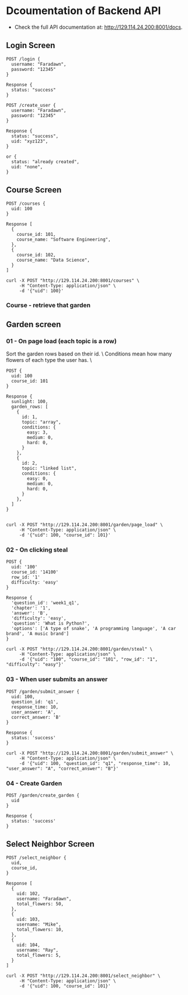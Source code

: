 # Dcoumentation of Backend API
- Check the full API documentation at: http://129.114.24.200:8001/docs.

## Login Screen
```
POST /login {
  username: "Faradawn",
  password: "12345"
}

Response {
  status: "success"
}

POST /create_user {
  username: "Faradawn",
  password: "12345"
}

Response {
  status: "success",
  uid: "xyz123",
}

or {
  status: "already created",
  uid: "none",
}
```


## Course Screen
```
POST /courses {
  uid: 100
}

Response [
  {
    course_id: 101,
    course_name: "Software Engineering",
  },
  {
    course_id: 102,
    course_name: "Data Science",
  }
]

curl -X POST "http://129.114.24.200:8001/courses" \
     -H "Content-Type: application/json" \
     -d '{"uid": 100}'
```

### Course - retrieve that garden 

## Garden screen

### 01 - On page load (each topic is a row)
Sort the garden rows based on their id. \\
Conditions mean how many flowers of each type the user has. \\
```
POST {
  uid: 100
  course_id: 101
}

Response {
  sunlight: 100,
  garden_rows: [
    {
      id: 1,
      topic: "array",
      conditions: {
        easy: 3,
        medium: 0,
        hard: 0,
      }
    },
    {
      id: 2,
      topic: "linked list",
      conditions: {
        easy: 0,
        medium: 0,
        hard: 0,
      }
    },
  ]
}


curl -X POST "http://129.114.24.200:8001/garden/page_load" \
     -H "Content-Type: application/json" \
     -d '{"uid": 100, "course_id": 101}'
```

### 02 - On clicking steal
```
POST {
  uid: '100'
  course_id: '14100'
  row_id: '1'
  difficulty: 'easy'
}

Response {
  'question_id': 'week1_q1',
  'chapter': '1',
  'answer': 'B',
  'difficulty': 'easy',
  'question': 'What is Python?', 
  'options': ['A type of snake', 'A programming language', 'A car brand', 'A music brand']
}

curl -X POST "http://129.114.24.200:8001/garden/steal" \
     -H "Content-Type: application/json" \
     -d '{"uid": "100", "course_id": "101", "row_id": "1", "difficulty": "easy"}'
```

### 03 - When user submits an answer
```
POST /garden/submit_answer {
  uid: 100,
  question_id: 'q1',
  response_time: 10,
  user_answer: 'A',
  correct_answer: 'B'
}

Response {
  status: 'success'
}

curl -X POST "http://129.114.24.200:8001/garden/submit_answer" \
     -H "Content-Type: application/json" \
     -d '{"uid": 100, "question_id": "q1", "response_time": 10, "user_answer": "A", "correct_answer": "B"}'
```

### 04 - Create Garden
```
POST /garden/create_garden {
  uid
}

Response {
  status: 'success'
}
```



## Select Neighbor Screen
```
POST /select_neighbor {
  uid,
  course_id,
}

Response [
  {
    uid: 102,
    username: "Faradawn",
    total_flowers: 50,
  },
  {
    uid: 103,
    username: "Mike",
    total_flowers: 10,
  },
  {
    uid: 104,
    username: "Ray",
    total_flowers: 5,
  }
]

curl -X POST "http://129.114.24.200:8001/select_neighbor" \
     -H "Content-Type: application/json" \
     -d '{"uid": 100, "course_id": 101}'
```
